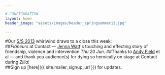 ```yaml
---

# CONFIGURATION
layout: home
header_image: "assets/images/header_springsummer13.jpg"

---
```

#Our [S/S 2013](/current/2013-springsummer/index.html) whirlwind draws to a close this week:    
##*Flâneurs* at Contact — [Jenna Watt](/current/2013-springsummer/watt/index.html)'s touching and effecting story of friendship, violence and intervention *Thu 20 Jun*.
##Thanks to [Andy Field](/current/2013-springsummer/field/index.html) et al — and thank you audience(s) for dying so heroically on stage at Contact during *Zilla!*     
##Sign up [here]({{ site.mailer_signup_url }}) for updates.

